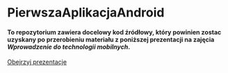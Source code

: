 # PierwszaAplikacjaAndroid 
#### To repozytorium zawiera docelowy kod źródłowy, który powinien zostac uzyskany po przerobieniu materiału z poniższej prezentacji na zajęcia *Wprowadzenie do technologii mobilnych*.

[Obejrzyj prezentacje](https://docs.google.com/presentation/d/1i2r6FyQ7Rl-PTZSC2f5VhHWDVUG_yatAuWoiNgzZBGo/pub?start=false&loop=false&delayms=5000&slide=id.g1920b272bb_0_0)